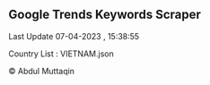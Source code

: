 

## Google Trends Keywords Scraper 
 
Last Update 07-04-2023 , 15:38:55

Country List :
VIETNAM.json



© Abdul Muttaqin 
